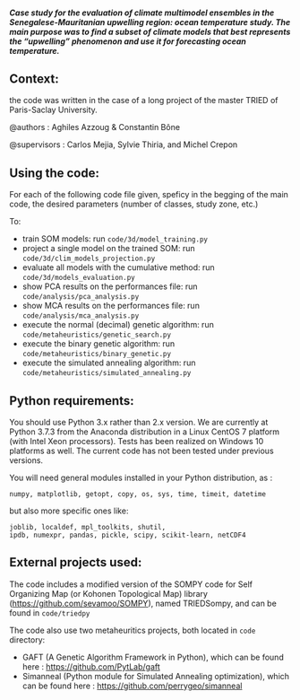 ##### Case study for the evaluation of climate multimodel ensembles in the Senegalese-Mauritanian **upwelling** region: ocean temperature study. The main purpose was to find a subset of climate models that best represents the “upwelling” phenomenon and use it for forecasting ocean temperature.

## Context:
the code was written in the case of a long project of the master TRIED of Paris-Saclay University. 

@authors : Aghiles Azzoug & Constantin Bône

@supervisors : Carlos Mejia, Sylvie Thiria, and Michel Crepon


## Using the code:
For each of the following code file given, speficy in the begging of the main code, the desired parameters (number of classes, study zone, etc.)

To: 
* train SOM models: run ``code/3d/model_training.py``
* project a single model on the trained SOM: run ``code/3d/clim_models_projection.py``
* evaluate all models with the cumulative method: run ``code/3d/models_evaluation.py``
* show PCA results on the performances file: run ``code/analysis/pca_analysis.py``
* show MCA results on the performances file: run ``code/analysis/mca_analysis.py``
* execute the normal (decimal) genetic algorithm: run ``code/metaheuristics/genetic_search.py``
* execute the binary genetic algorithm: run ``code/metaheuristics/binary_genetic.py``
* execute the simulated annealing algorithm: run ``code/metaheuristics/simulated_annealing.py``

## Python requirements:

You should use Python 3.x rather than 2.x version. We are currently at
Python 3.7.3 from the Anaconda distribution in a Linux CentOS 7 platform
(with Intel Xeon processors). Tests has been realized on Windows 10 platforms as well. The current code has not been tested under previous versions.

You will need general modules installed in your Python distribution, as :

    numpy, matplotlib, getopt, copy, os, sys, time, timeit, datetime

but also more specific ones like:

    joblib, localdef, mpl_toolkits, shutil, 
    ipdb, numexpr, pandas, pickle, scipy, scikit-learn, netCDF4

## External projects used:
The code includes a modified version of the SOMPY code for Self Organizing Map (or
Kohonen Topological Map) library (https://github.com/sevamoo/SOMPY), named TRIEDSompy, and can be found in ``code/triedpy``

The code also use two metaheuritics projects, both located in ``code`` directory:
* GAFT (A Genetic Algorithm Framework in Python), which can be found here : https://github.com/PytLab/gaft
* Simanneal (Python module for Simulated Annealing optimization), which can be found here : https://github.com/perrygeo/simanneal
    

